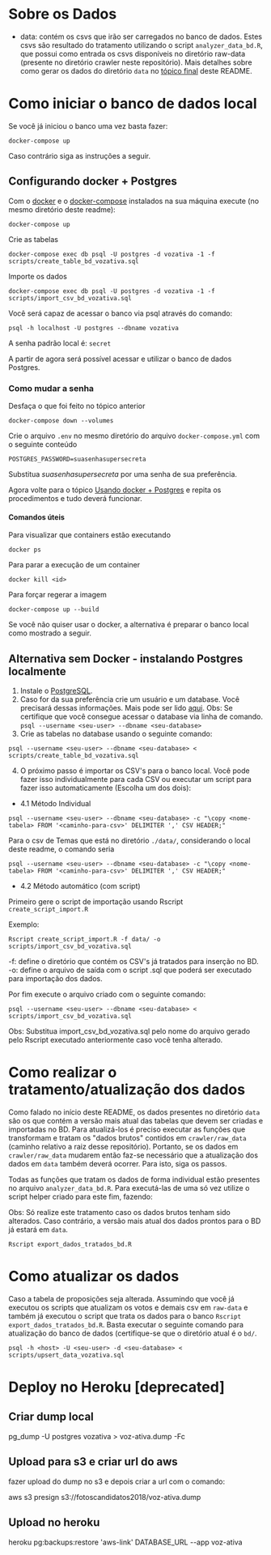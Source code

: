 # Sobre os Dados
- data: contém os csvs que irão ser carregados no banco de dados. Estes csvs são resultado do tratamento utilizando o script `analyzer_data_bd.R`, que possui como entrada os csvs disponíveis no diretório raw-data (presente no diretório crawler neste repositório). Mais detalhes sobre como gerar os dados do diretório `data` no [tópico final](#como-realizar-o-tratamento-dos-dados) deste README.

# Como iniciar o banco de dados local

Se você já iniciou o banco uma vez basta fazer:

```
docker-compose up
```

Caso contrário siga as instruções a seguir.

## Configurando docker + Postgres

Com o [docker](https://docs.docker.com/install/linux/docker-ce/ubuntu/#install-docker-ce) e o [docker-compose](https://docs.docker.com/compose/install/) instalados na sua máquina execute (no mesmo diretório deste readme):

```
docker-compose up
```

Crie as tabelas
```
docker-compose exec db psql -U postgres -d vozativa -1 -f scripts/create_table_bd_vozativa.sql
```

Importe os dados
```
docker-compose exec db psql -U postgres -d vozativa -1 -f scripts/import_csv_bd_vozativa.sql
```

Você será capaz de acessar o banco via psql através do comando:
```
psql -h localhost -U postgres --dbname vozativa
```

A senha padrão local é: `secret`

A partir de agora será possível acessar e utilizar o banco de dados Postgres.

### Como mudar a senha

Desfaça o que foi feito no tópico anterior
```
docker-compose down --volumes
```

Crie o arquivo `.env` no mesmo diretório do arquivo `docker-compose.yml` com o seguinte conteúdo

```
POSTGRES_PASSWORD=suasenhasupersecreta
```

Substitua _suasenhasupersecreta_ por uma senha de sua preferência.

Agora volte para o tópico [Usando docker + Postgres](#usando-docker-+-postgres) e repita os procedimentos e tudo deverá funcionar.

#### Comandos úteis

Para visualizar que containers estão executando
```
docker ps
```

Para parar a execução de um container
```
docker kill <id>
```

Para forçar regerar a imagem
```
docker-compose up --build
```

Se você não quiser usar o docker, a alternativa é preparar o banco local como mostrado a seguir.

## Alternativa sem Docker - instalando Postgres localmente

1. Instale o [PostgreSQL](https://www.postgresql.org/download/).
2. Caso for da sua preferência crie um usuário e um database. Você precisará dessas informações. Mais pode ser lido [aqui](https://www.digitalocean.com/community/tutorials/como-instalar-e-utilizar-o-postgresql-no-ubuntu-16-04-pt).
Obs: Se certifique que você consegue acessar o database via linha de comando. ```psql --username <seu-user> --dbname <seu-database>```
3. Crie as tabelas no database usando o seguinte comando:
```
psql --username <seu-user> --dbname <seu-database> < scripts/create_table_bd_vozativa.sql
```
4. O próximo passo é importar os CSV's para o banco local. Você pode fazer isso individualmente para cada CSV ou executar um script para fazer isso automaticamente (Escolha um dos dois):

- 4.1 Método Individual
```
psql --username <seu-user> --dbname <seu-database> -c "\copy <nome-tabela> FROM '<caminho-para-csv>' DELIMITER ',' CSV HEADER;"
```

Para o csv de Temas que está no diretório `./data/`,  considerando o local deste readme, o comando seria
```
psql --username <seu-user> --dbname <seu-database> -c "\copy <nome-tabela> FROM '<caminho-para-csv>' DELIMITER ',' CSV HEADER;"
```

- 4.2 Método automático (com script)

Primeiro gere o script de importação usando Rscript `create_script_import.R`

Exemplo:
```
Rscript create_script_import.R -f data/ -o scripts/import_csv_bd_vozativa.sql
```

-f: define o diretório que contém os CSV's já tratados para inserção no BD.
-o: define o arquivo de saída com o script .sql que poderá ser executado para importação dos dados.

Por fim execute o arquivo criado com o seguinte comando:

```
psql --username <seu-user> --dbname <seu-database> < scripts/import_csv_bd_vozativa.sql
```

Obs: Substitua import_csv_bd_vozativa.sql pelo nome do arquivo gerado pelo Rscript executado anteriormente caso você tenha alterado.

# Como realizar o tratamento/atualização dos dados

Como falado no início deste README, os dados presentes no diretório `data` são os que contém a versão mais atual das tabelas que devem ser criadas e importadas no BD. Para atualizá-los é preciso executar as funções que transformam e tratam os "dados brutos" contidos em `crawler/raw_data` (caminho relativo a raiz desse repositório). Portanto, se os dados em `crawler/raw_data` mudarem então faz-se necessário que a atualização dos dados em `data` também deverá ocorrer. Para isto, siga os passos.

Todas as funções que tratam os dados de forma individual estão presentes no arquivo `analyzer_data_bd.R`. Para executá-las de uma só vez utilize o script helper criado para este fim, fazendo:

Obs: Só realize este tratamento caso os dados brutos tenham sido alterados. Caso contrário, a versão mais atual dos dados prontos para o BD já estará em `data`.

```
Rscript export_dados_tratados_bd.R
```

# Como atualizar os dados

Caso a tabela de proposições seja alterada. Assumindo que você já executou os scripts que atualizam os votos e demais csv em `raw-data` e também já executou o script que trata os dados para o banco `Rscript export_dados_tratados_bd.R`. Basta executar o seguinte comando para atualização do banco de dados (certifique-se que o diretório atual é o `bd/`.

```
psql -h <host> -U <seu-user> -d <seu-database> < scripts/upsert_data_vozativa.sql 
```

# Deploy no Heroku [deprecated]

## Criar dump local

pg_dump -U postgres vozativa > voz-ativa.dump -Fc 

## Upload para s3 e criar url do aws
fazer upload do dump no s3 e depois criar a url com o comando:

aws s3 presign s3://fotoscandidatos2018/voz-ativa.dump

## Upload no heroku

heroku pg:backups:restore 'aws-link' DATABASE_URL --app voz-ativa
